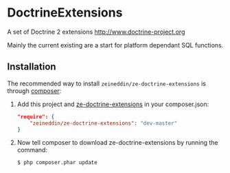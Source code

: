 DoctrineExtensions
==================

A set of Doctrine 2 extensions http://www.doctrine-project.org

Mainly the current existing are a start for platform dependant
SQL functions.

Installation
------------

The recommended way to install `zeineddin/ze-doctrine-extensions` is through
[composer](http://getcomposer.org/):

1. Add this project and [ze-doctrine-extensions](https://github.com/ZeinEddin/ZeDoctrineExtensions) in your composer.json:

    ```json
    "require": {
        "zeineddin/ze-doctrine-extensions": "dev-master"
    }
    ```

2. Now tell composer to download ze-doctrine-extensions by running the command:

    ```bash
    $ php composer.phar update
    ```